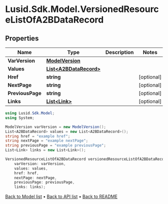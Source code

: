 # Lusid.Sdk.Model.VersionedResourceListOfA2BDataRecord

## Properties

Name | Type | Description | Notes
------------ | ------------- | ------------- | -------------
**VarVersion** | [**ModelVersion**](ModelVersion.md) |  | 
**Values** | [**List&lt;A2BDataRecord&gt;**](A2BDataRecord.md) |  | 
**Href** | **string** |  | [optional] 
**NextPage** | **string** |  | [optional] 
**PreviousPage** | **string** |  | [optional] 
**Links** | [**List&lt;Link&gt;**](Link.md) |  | [optional] 

```csharp
using Lusid.Sdk.Model;
using System;

ModelVersion varVersion = new ModelVersion();
List<A2BDataRecord> values = new List<A2BDataRecord>();
string href = "example href";
string nextPage = "example nextPage";
string previousPage = "example previousPage";
List<Link> links = new List<Link>();

VersionedResourceListOfA2BDataRecord versionedResourceListOfA2BDataRecordInstance = new VersionedResourceListOfA2BDataRecord(
    varVersion: varVersion,
    values: values,
    href: href,
    nextPage: nextPage,
    previousPage: previousPage,
    links: links);
```

[Back to Model list](../README.md#documentation-for-models) &#8226; [Back to API list](../README.md#documentation-for-api-endpoints) &#8226; [Back to README](../README.md)
